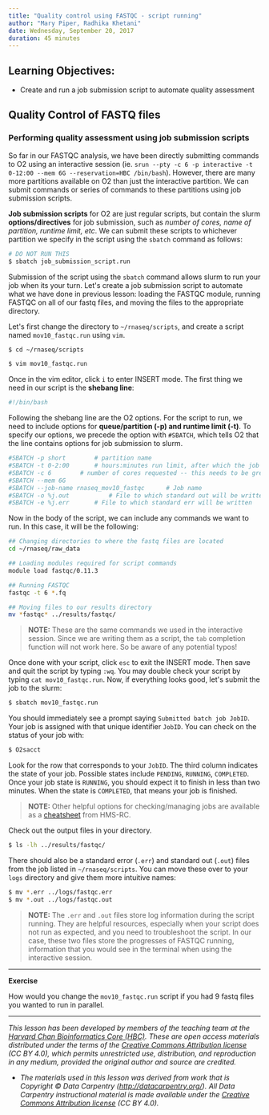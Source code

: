 ```yaml
---
title: "Quality control using FASTQC - script running"
author: "Mary Piper, Radhika Khetani"
date: Wednesday, September 20, 2017
duration: 45 minutes
---
```


## Learning Objectives:

* Create and run a job submission script to automate quality assessment

## Quality Control of FASTQ files


### Performing quality assessment using job submission scripts
So far in our FASTQC analysis, we have been directly submitting commands to O2 using an interactive session (ie. `srun --pty -c 6 -p interactive -t 0-12:00 --mem 6G --reservation=HBC /bin/bash`). However, there are many more partitions available on O2 than just the interactive partition. We can submit commands or series of commands to these partitions using job submission scripts. 

**Job submission scripts** for O2 are just regular scripts, but contain the slurm **options/directives** for job submission, such as *number of cores, name of partition, runtime limit, etc*. We can submit these scripts to whichever partition we specify in the script using the `sbatch` command as follows:

```bash
# DO NOT RUN THIS
$ sbatch job_submission_script.run
```

Submission of the script using the `sbatch` command allows slurm to run your job when its your turn. Let's create a job submission script to automate what we have done in previous lesson: loading the FASTQC module, running FASTQC on all of our fastq files, and moving the files to the appropriate directory.

Let's first change the directory to `~/rnaseq/scripts`, and create a script named `mov10_fastqc.run` using `vim`.

```bash
$ cd ~/rnaseq/scripts

$ vim mov10_fastqc.run
```

Once in the vim editor, click `i` to enter INSERT mode. The first thing we need in our script is the **shebang line**:

```bash
#!/bin/bash
```

Following the shebang line are the O2 options. For the script to run, we need to include options for **queue/partition (-p) and runtime limit (-t)**. To specify our options, we precede the option with `#SBATCH`, which tells O2 that the line contains options for job submission to slurm. 

```bash
#SBATCH -p short 		# partition name
#SBATCH -t 0-2:00 		# hours:minutes run limit, after which the job will be killed
#SBATCH -c 6 		# number of cores requested -- this needs to be greater than or equal to the number of cores you plan to use to run your job
#SBATCH --mem 6G
#SBATCH --job-name rnaseq_mov10_fastqc 		# Job name
#SBATCH -o %j.out			# File to which standard out will be written
#SBATCH -e %j.err 		# File to which standard err will be written
```
Now in the body of the script, we can include any commands we want to run. In this case, it will be the following:

```bash
## Changing directories to where the fastq files are located
cd ~/rnaseq/raw_data

## Loading modules required for script commands
module load fastqc/0.11.3

## Running FASTQC
fastqc -t 6 *.fq

## Moving files to our results directory
mv *fastqc* ../results/fastqc/
```
> **NOTE:** These are the same commands we used in the interactive session. Since we are writing them as a script, the `tab` completion function will not work here. So be aware of any potential typos!

Once done with your script, click `esc` to exit the INSERT mode. Then save and quit the script by typing `:wq`. You may double check your script by typing `cat mov10_fastqc.run`. Now, if everything looks good, let's submit the job to the slurm:

```bash
$ sbatch mov10_fastqc.run
```

You should immediately see a prompt saying `Submitted batch job JobID`. Your job is assigned with that unique identifier `JobID`. You can check on the status of your job with:

```bash
$ O2sacct
```

Look for the row that corresponds to your `JobID`. The third column indicates the state of your job. Possible states include `PENDING`, `RUNNING`, `COMPLETED`. Once your job state is `RUNNING`, you should expect it to finish in less than two minutes. When the state is `COMPLETED`, that means your job is finished.

> **NOTE:** Other helpful options for checking/managing jobs are available as a [cheatsheet](https://wiki.rc.hms.harvard.edu/display/O2/O2+Command+CheatSheet) from HMS-RC.

Check out the output files in your directory.
```bash
$ ls -lh ../results/fastqc/
```
There should also be a standard error (`.err`) and standard out (`.out`) files from the job listed in `~/rnaseq/scripts`. You can move these over to your `logs` directory and give them more intuitive names:

```bash
$ mv *.err ../logs/fastqc.err
$ mv *.out ../logs/fastqc.out
```
> **NOTE:** The `.err` and `.out` files store log information during the script running. They are helpful resources, especially when your script does not run as expected, and you need to troubleshoot the script. In our case, these two files store the progresses of FASTQC running, information that you would see in the terminal when using the interactive session.

***
**Exercise**

How would you change the `mov10_fastqc.run` script if you had 9 fastq files you wanted to run in parallel.

---
*This lesson has been developed by members of the teaching team at the [Harvard Chan Bioinformatics Core (HBC)](http://bioinformatics.sph.harvard.edu/). These are open access materials distributed under the terms of the [Creative Commons Attribution license](https://creativecommons.org/licenses/by/4.0/) (CC BY 4.0), which permits unrestricted use, distribution, and reproduction in any medium, provided the original author and source are credited.*

* *The materials used in this lesson was derived from work that is Copyright © Data Carpentry (http://datacarpentry.org/). 
All Data Carpentry instructional material is made available under the [Creative Commons Attribution license](https://creativecommons.org/licenses/by/4.0/) (CC BY 4.0).*
